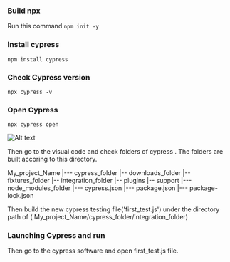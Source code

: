 ### Build npx
Run this command
``` npm init -y ```

### Install cypress
``` npm install cypress ```

### Check Cypress version
``` npx cypress -v ```


### Open Cypress 
``` npx cypress open ```

<img src="/images/cypress_software.png" alt="Alt text" title="cypress software">



Then go to the visual code and check folders of cypress .
The folders are built accoring to this directory. 

My_project_Name
    |--- cypress_folder
           |-- downloads_folder
           |-- fixtures_folder
           |-- integration_folder
           |-- plugins
           |-- support
    |--- node_modules_folder
    |--- cypress.json
    |--- package.json
    |--- package-lock.json


Then build the new cypress testing file('first_test.js') under the directory path of ( My_project_Name/cypress_folder/integration_folder)

### Launching Cypress and run 
Then go to the cypress software and open first_test.js file.





